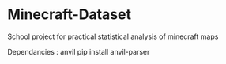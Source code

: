 # Minecraft-Dataset
School project for practical statistical analysis of minecraft maps

Dependancies : anvil
pip install anvil-parser